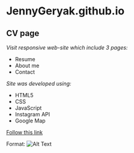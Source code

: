 # JennyGeryak.github.io
## CV page 
*Visit responsive web-site which include 3 pages:*
* Resume
* About me
* Contact

*Site was developed using:*
* HTML5
* CSS
* JavaScript
* Instagram API
* Google Map

[Follow this link](https://jennygeryak.github.io/)

Format: ![Alt Text](https://github.com/JennyGeryak/JennyGeryak.github.io/blob/master/img/screen/eueedqr0ol4.jpg)


